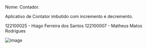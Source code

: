 Nome: Contador.

Aplicativo de Contator imbutido com incremento e decremento.

122100025 - Hiago Ferreira dos Santos
122100007 - Matheus Matos Rodrigues

![image](https://github.com/matheusmatosr/contador/blob/master/assets/captura.png)
